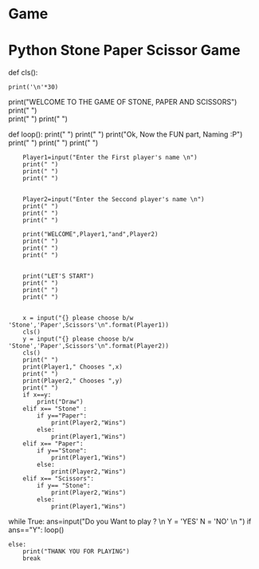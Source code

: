 # Game
# Python Stone Paper Scissor Game

def cls():
    
    print('\n'*30)

	

print("WELCOME TO THE GAME OF STONE, PAPER AND SCISSORS")
print(" ")        
print(" ")
print(" ")



def loop():
        print(" ")
        print(" ")
        print("Ok, Now the FUN part, Naming :P")
        print(" ")
        print(" ")
        print(" ")

       
        Player1=input("Enter the First player's name \n")
        print(" ")
        print(" ")
        print(" ")
       
       
        Player2=input("Enter the Seccond player's name \n")
        print(" ")
        print(" ")
        print(" ")

        print("WELCOME",Player1,"and",Player2)
        print(" ")
        print(" ")
        print(" ")


        print("LET'S START")
        print(" ")
        print(" ")
        print(" ")
        
       
        x = input("{} please choose b/w 'Stone','Paper',Scissors'\n".format(Player1))                                                                                                                                                                                                                                                                                                                                                                                                                                                                                                                                                                                                                                                                                                                                                                                                                                                                                                                                                                                                                                                                                                                                                                                                                                                                                                                                                                                                                                                                                                                                                                                                                                                                                                                                                                                                                                                                                                                                                                                                                                                                                                                                                                                                                                                                                                                                                                                                                                                                                                                                                                                                                                                                                                                                   
        cls()
        y = input("{} please choose b/w 'Stone','Paper',Scissors'\n".format(Player2))                                                                                                                                                                                                                                                                                                                                                                                                                                                                                                                                                                                                                                                                                                                                                                                                                                                                                                                                                                                                                                                                                                                                                                                                                                                                                                                                                                                                                                                                                                                                                                                                                                                                                                                                                                                                                                                                                                                                                                                                                                                                                                                                                                                                                                                                                                                                                                                                                                                                                                                                                                                                                                                                                                                                   
        cls()
        print(" ")
        print(Player1," Chooses ",x)
        print(" ")
        print(Player2," Chooses ",y)
        print(" ")
        if x==y:
            print("Draw")
        elif x== "Stone" :
            if y=="Paper":
                print(Player2,"Wins")
            else:
                print(Player1,"Wins")
        elif x== "Paper":
            if y=="Stone":
                print(Player1,"Wins")
            else:
                print(Player2,"Wins")
        elif x== "Scissors":
            if y== "Stone":
                print(Player2,"Wins")
            else:
                print(Player1,"Wins")


    


while True:
    ans=input("Do you Want to play ? \n Y = 'YES' N = 'NO' \n ")
    if ans=="Y":
        loop()
        
    else:
        print("THANK YOU FOR PLAYING")
        break
